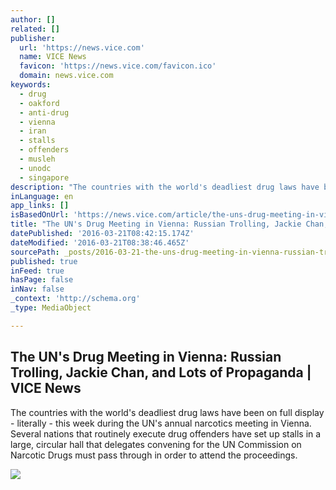 ```yaml
---
author: []
related: []
publisher:
  url: 'https://news.vice.com'
  name: VICE News
  favicon: 'https://news.vice.com/favicon.ico'
  domain: news.vice.com
keywords:
  - drug
  - oakford
  - anti-drug
  - vienna
  - iran
  - stalls
  - offenders
  - musleh
  - unodc
  - singapore
description: "The countries with the world's deadliest drug laws have been on full display - literally - this week during the UN's annual narcotics meeting in Vienna. Several nations that routinely execute drug offenders have set up stalls in a large, circular hall that delegates convening for the UN Commission on Narcotic Drugs must pass through in order to attend the proceedings."
inLanguage: en
app_links: []
isBasedOnUrl: 'https://news.vice.com/article/the-uns-drug-meeting-in-vienna-russian-trolling-jackie-chan-and-lots-of-propaganda'
title: "The UN's Drug Meeting in Vienna: Russian Trolling, Jackie Chan, and Lots of Propaganda | VICE News"
datePublished: '2016-03-21T08:42:15.174Z'
dateModified: '2016-03-21T08:38:46.465Z'
sourcePath: _posts/2016-03-21-the-uns-drug-meeting-in-vienna-russian-trolling-jackie-ch.md
published: true
inFeed: true
hasPage: false
inNav: false
_context: 'http://schema.org'
_type: MediaObject

---
```

<article style=""><h1>The UN's Drug Meeting in Vienna: Russian Trolling, Jackie Chan, and Lots of Propaganda | VICE News</h1><p>The countries with the world's deadliest drug laws have been on full display - literally - this week during the UN's annual narcotics meeting in Vienna. Several nations that routinely execute drug offenders have set up stalls in a large, circular hall that delegates convening for the UN Commission on Narcotic Drugs must pass through in order to attend the proceedings.</p><img src="https://news-images.vice.com/images/2016/03/16/untitled-article-1458142641-body-image-1458152748.jpg?resize=1220:*&amp;output-quality=75" /></article>
